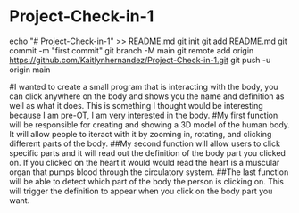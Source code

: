 # Project-Check-in-1
echo "# Project-Check-in-1" >> README.md
git init
git add README.md
git commit -m "first commit"
git branch -M main
git remote add origin https://github.com/Kaitlynhernandez/Project-Check-in-1.git
git push -u origin main

#I wanted to create a small program that is interacting with the body, you can click anywhere on the body and shows you the name and definition as well as what it does. This is something I thought would be interesting because I am pre-OT, I am very interested in the body.
#My first function will be responsible for creating and showing a 3D model of the human body. It will allow people to iteract with it by zooming in, rotating, and clicking different parts of the body. 
##My second function will allow users to click specific parts and it will read out the definition of the body part you clicked on. If you clicked on the heart it would would read the heart is a muscular organ that pumps blood through the circulatory system. 
##The last function will be able to detect which part of the body the person is clicking on. This will trigger the definition to appear when you click on the body part you want. 
